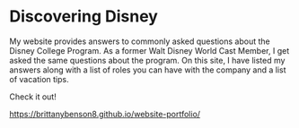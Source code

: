 # Discovering Disney

My website provides answers to commonly asked questions about the Disney College Program.  As a former Walt Disney World Cast Member, I get asked the same questions about the program.  On this site, I have listed my answers along with a list of roles you can have with the company and a list of vacation tips.

Check it out!

https://brittanybenson8.github.io/website-portfolio/

